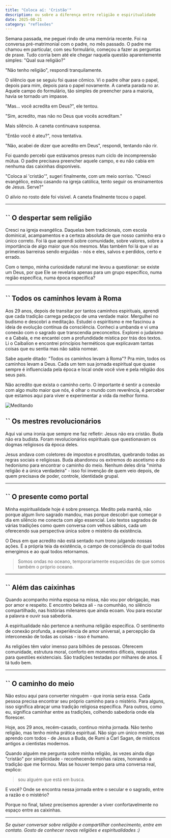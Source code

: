 ```yaml
---
title: "Coloca aí: 'Cristão'"
description: ou sobre a diferença entre religião e espiritualidade
date: 2025-08-21
category: "reflexões"
---
```


Semana passada, me peguei rindo de uma memória recente. Foi na conversa pré-matrimonial com o padre, no mês passado. O padre me chamou em particular, com seu formulário, começou a fazer as perguntas de praxe. Tudo corria bem até ele chegar naquela questão aparentemente simples: "Qual sua religião?"

"Não tenho religião", respondi tranquilamente.

O silêncio que se seguiu foi quase cômico. Vi o padre olhar para o papel, depois para mim, depois para o papel novamente. A caneta parada no ar. Aquele campo do formulário, tão simples de preencher para a maioria, havia se tornado um impasse.

"Mas... você acredita em Deus?", ele tentou.

"Sim, acredito, mas não no Deus que vocês acreditam."

Mais silêncio. A caneta continuava suspensa.

"Então você é ateu?", nova tentativa.

"Não, acabei de dizer que acredito em Deus", respondi, tentando não rir.

Foi quando percebi que estávamos presos num ciclo de incompreensão mútua. O padre precisava preencher aquele campo, e eu não cabia em nenhuma das caixinhas disponíveis.

"Coloca aí 'cristão'", sugeri finalmente, com um meio sorriso. "Cresci evangélico, estou casando na igreja católica, tento seguir os ensinamentos de Jesus. Serve?"

O alívio no rosto dele foi visível. A caneta finalmente tocou o papel.

---

## `` O despertar sem religião

Cresci na igreja evangélica. Daquelas bem tradicionais, com escola dominical, acampamentos e a certeza absoluta de que nosso caminho era o único correto. Foi lá que aprendi sobre comunidade, sobre valores, sobre a importância de algo maior que nós mesmos. Mas também foi lá que vi as primeiras barreiras sendo erguidas - nós e eles, salvos e perdidos, certo e errado.

Com o tempo, minha curiosidade natural me levou a questionar: se existe um Deus, por que Ele se revelaria apenas para um grupo específico, numa região específica, numa época específica?

---

## `` Todos os caminhos levam à Roma

Aos 29 anos, depois de transitar por tantos caminhos espirituais, aprendi que cada tradição carrega pedaços de uma verdade maior. Mergulhei no budismo e descobri a meditação. Estudei o espiritismo e me fascinou a ideia de evolução contínua da consciência. Conheci a umbanda e vi uma conexão com o sagrado que transcendia preconceitos. Explorei o judaísmo e a Cabala, e me encantei com a profundidade mística por trás dos textos. Li o Caibalion e encontrei princípios herméticos que explicavam tantas coisas que eu sentia mas não sabia nomear.

Sabe aquele ditado: "Todos os caminhos levam à Roma"? Pra mim, todos os caminhos levam a Deus. Cada um tem sua jornada espiritual que quase sempre é influenciada pela época e local onde você vive e pela religião dos seus pais. 

Não acredito que exista o caminho certo. O importante é sentir a conexão com algo muito maior que nós, é olhar o mundo com reverência, é perceber que estamos aqui para viver e experimentar a vida da melhor forma.

![Meditando](/images/meditando.png)

## `` Os mestres revolucionários

Aqui vai uma ironia que sempre me faz refletir: Jesus não era cristão. Buda não era budista. Foram revolucionários espirituais que questionavam os dogmas religiosos da época deles.

Jesus andava com coletores de impostos e prostitutas, quebrando todas as regras sociais e religiosas. Buda abandonou os extremos do ascetismo e do hedonismo para encontrar o caminho do meio. Nenhum deles diria "minha religião é a única verdadeira" - isso foi invenção de quem veio depois, de quem precisava de poder, controle, identidade grupal.

---

## `` O presente como portal

Minha espiritualidade hoje é sobre presença. Medito pela manhã, não porque algum livro sagrado mandou, mas porque descobri que começar o dia em silêncio me conecta com algo essencial. Leio textos sagrados de várias tradições como quem conversa com velhos sábios, cada um oferecendo sua perspectiva única sobre o mistério da existência.

O Deus em que acredito não está sentado num trono julgando nossas ações. É a própria teia da existência, o campo de consciência do qual todos emergimos e ao qual todos retornamos. 

> Somos ondas no oceano, temporariamente esquecidas de que somos também o próprio oceano.

---

## `` Além das caixinhas

Quando acompanho minha esposa na missa, não vou por obrigação, mas por amor e respeito. E encontro beleza ali - na comunhão, no silêncio compartilhado, nas histórias milenares que ainda ecoam. Vou para escutar a palavra e ouvir sua sabedoria.

A espiritualidade não pertence a nenhuma religião específica. O sentimento de conexão profunda, a experiência de amor universal, a percepção da interconexão de todas as coisas - isso é humano.

As religiões têm valor imenso para bilhões de pessoas. Oferecem comunidade, estrutura moral, conforto em momentos difíceis, respostas para questões existenciais. São tradições testadas por milhares de anos. E tá tudo bem.

---

## `` O caminho do meio

Não estou aqui para converter ninguém - que ironia seria essa. Cada pessoa precisa encontrar seu próprio caminho para o mistério. Para alguns, isso significa abraçar uma tradição religiosa específica. Para outros, como eu, significa caminhar entre as tradições, colhendo sabedoria onde ela florescer.

Hoje, aos 29 anos, recém-casado, continuo minha jornada. Não tenho religião, mas tenho minha prática espiritual. Não sigo um único mestre, mas aprendo com todos - de Jesus a Buda, de Rumi a Carl Sagan, de místicos antigos a cientistas modernos.

Quando alguém me pergunta sobre minha religião, às vezes ainda digo "cristão" por simplicidade - reconhecendo minhas raízes, honrando a tradição que me formou. Mas se houver tempo para uma conversa real, explico: 

> sou alguém que está em busca.

E você? Onde se encontra nessa jornada entre o secular e o sagrado, entre a razão e o mistério?

Porque no final, talvez precisemos aprender a viver confortavelmente no espaço entre as caixinhas.

---

*Se quiser conversar sobre religião e compartilhar conhecimento, entre em contato. Gosto de conhecer novas religiões e espiritualidades :)*
